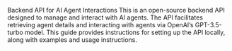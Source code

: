 Backend API for AI Agent Interactions
This is an open-source backend API designed to manage and interact with AI agents. The API facilitates retrieving agent details and interacting with agents via OpenAI’s GPT-3.5-turbo model. This guide provides instructions for setting up the API locally, along with examples and usage instructions.

